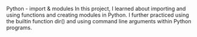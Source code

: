 Python - import & modules
In this project, I learned about importing and using functions and creating modules in Python. I further practiced using the builtin function dir() and using command line arguments within Python programs.


